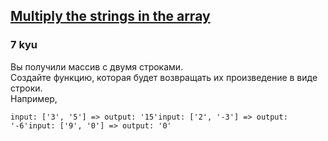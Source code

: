 <h2><a href=https://www.codewars.com/kata/59b2963132779166d2001018/train/javascript target="_blank">Multiply the strings in the array</a></h2><h3>7 kyu</h3><p><ya-tr-span data-index="31-0" data-translated="true" data-source-lang="en" data-target-lang="ru" data-value="You received an array with two strings." data-translation="Вы получили массив с двумя строками." data-ch="0" data-type="trSpan" style="visibility: inherit !important;">Вы получили массив с двумя строками.</ya-tr-span><br><ya-tr-span data-index="31-1" data-translated="true" data-source-lang="en" data-target-lang="ru" data-value="Create a function that will return their product as a string." data-translation="Создайте функцию, которая будет возвращать их произведение в виде строки." data-ch="0" data-type="trSpan" style="visibility: inherit !important;">Создайте функцию, которая будет возвращать их произведение в виде строки.</ya-tr-span><br><ya-tr-span data-index="31-1" data-translated="true" data-source-lang="en" data-target-lang="ru" data-value="E.g." data-translation="Например," data-ch="0" data-type="trSpan" style="visibility: inherit !important;">Например,</ya-tr-span></p><pre><code>input: ['3', '5'] =&gt; output: '15'input: ['2', '-3'] =&gt; output: '-6'input: ['9', '0'] =&gt; output: '0'</code></pre>